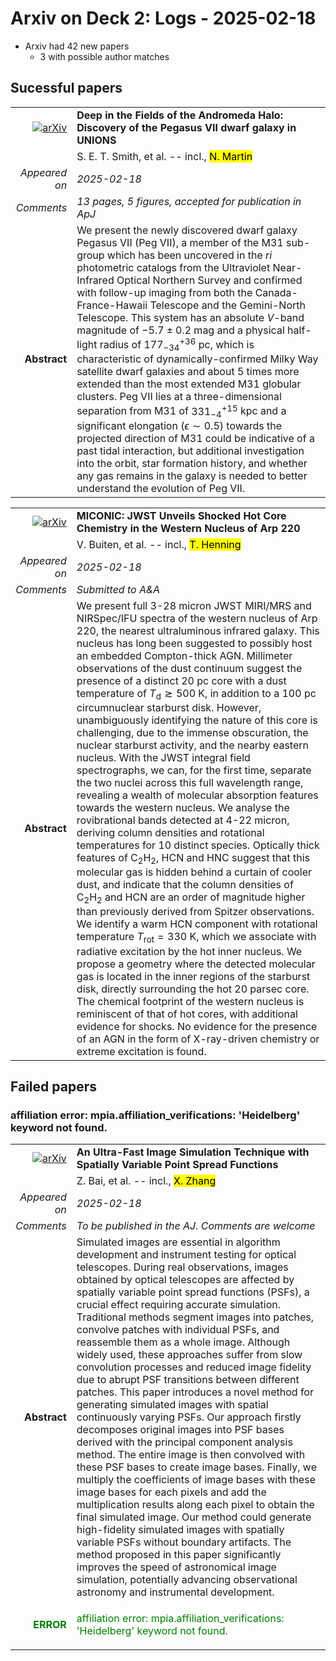 # Arxiv on Deck 2: Logs - 2025-02-18

* Arxiv had 42 new papers
    * 3 with possible author matches

## Sucessful papers


|||
|---:|:---|
| [![arXiv](https://img.shields.io/badge/arXiv-2502.09792-b31b1b.svg)](https://arxiv.org/abs/2502.09792) | **Deep in the Fields of the Andromeda Halo: Discovery of the Pegasus VII dwarf galaxy in UNIONS**  |
|| S. E. T. Smith, et al. -- incl., <mark>N. Martin</mark> |
|*Appeared on*| *2025-02-18*|
|*Comments*| *13 pages, 5 figures, accepted for publication in ApJ*|
|**Abstract**|            We present the newly discovered dwarf galaxy Pegasus VII (Peg VII), a member of the M31 sub-group which has been uncovered in the $ri$ photometric catalogs from the Ultraviolet Near-Infrared Optical Northern Survey and confirmed with follow-up imaging from both the Canada-France-Hawaii Telescope and the Gemini-North Telescope. This system has an absolute $V$-band magnitude of $-5.7 \pm 0.2$ mag and a physical half-light radius of $177^{+36}_{-34}$ pc, which is characteristic of dynamically-confirmed Milky Way satellite dwarf galaxies and about 5 times more extended than the most extended M31 globular clusters. Peg VII lies at a three-dimensional separation from M31 of $331^{+15}_{-4}$ kpc and a significant elongation ($\epsilon \sim 0.5$) towards the projected direction of M31 could be indicative of a past tidal interaction, but additional investigation into the orbit, star formation history, and whether any gas remains in the galaxy is needed to better understand the evolution of Peg VII.         |


|||
|---:|:---|
| [![arXiv](https://img.shields.io/badge/arXiv-2502.10271-b31b1b.svg)](https://arxiv.org/abs/2502.10271) | **MICONIC: JWST Unveils Shocked Hot Core Chemistry in the Western Nucleus of Arp 220**  |
|| V. Buiten, et al. -- incl., <mark>T. Henning</mark> |
|*Appeared on*| *2025-02-18*|
|*Comments*| *Submitted to A&A*|
|**Abstract**|            We present full 3-28 micron JWST MIRI/MRS and NIRSpec/IFU spectra of the western nucleus of Arp 220, the nearest ultraluminous infrared galaxy. This nucleus has long been suggested to possibly host an embedded Compton-thick AGN. Millimeter observations of the dust continuum suggest the presence of a distinct 20 pc core with a dust temperature of $T_\mathrm{d} \gtrsim 500~\mathrm{K}$, in addition to a 100 pc circumnuclear starburst disk. However, unambiguously identifying the nature of this core is challenging, due to the immense obscuration, the nuclear starburst activity, and the nearby eastern nucleus. With the JWST integral field spectrographs, we can, for the first time, separate the two nuclei across this full wavelength range, revealing a wealth of molecular absorption features towards the western nucleus. We analyse the rovibrational bands detected at 4-22 micron, deriving column densities and rotational temperatures for 10 distinct species. Optically thick features of C$_2$H$_2$, HCN and HNC suggest that this molecular gas is hidden behind a curtain of cooler dust, and indicate that the column densities of C$_2$H$_2$ and HCN are an order of magnitude higher than previously derived from Spitzer observations. We identify a warm HCN component with rotational temperature $T_\mathrm{rot} = 330~\mathrm{K}$, which we associate with radiative excitation by the hot inner nucleus. We propose a geometry where the detected molecular gas is located in the inner regions of the starburst disk, directly surrounding the hot 20 parsec core. The chemical footprint of the western nucleus is reminiscent of that of hot cores, with additional evidence for shocks. No evidence for the presence of an AGN in the form of X-ray-driven chemistry or extreme excitation is found.         |

## Failed papers

### affiliation error: mpia.affiliation_verifications: 'Heidelberg' keyword not found. 


|||
|---:|:---|
| [![arXiv](https://img.shields.io/badge/arXiv-2502.10015-b31b1b.svg)](https://arxiv.org/abs/2502.10015) | **An Ultra-Fast Image Simulation Technique with Spatially Variable Point Spread Functions**  |
|| Z. Bai, et al. -- incl., <mark>X. Zhang</mark> |
|*Appeared on*| *2025-02-18*|
|*Comments*| *To be published in the AJ. Comments are welcome*|
|**Abstract**|            Simulated images are essential in algorithm development and instrument testing for optical telescopes. During real observations, images obtained by optical telescopes are affected by spatially variable point spread functions (PSFs), a crucial effect requiring accurate simulation. Traditional methods segment images into patches, convolve patches with individual PSFs, and reassemble them as a whole image. Although widely used, these approaches suffer from slow convolution processes and reduced image fidelity due to abrupt PSF transitions between different patches. This paper introduces a novel method for generating simulated images with spatial continuously varying PSFs. Our approach firstly decomposes original images into PSF bases derived with the principal component analysis method. The entire image is then convolved with these PSF bases to create image bases. Finally, we multiply the coefficients of image bases with these image bases for each pixels and add the multiplication results along each pixel to obtain the final simulated image. Our method could generate high-fidelity simulated images with spatially variable PSFs without boundary artifacts. The method proposed in this paper significantly improves the speed of astronomical image simulation, potentially advancing observational astronomy and instrumental development.         |
|<p style="color:green"> **ERROR** </p>| <p style="color:green">affiliation error: mpia.affiliation_verifications: 'Heidelberg' keyword not found.</p> |

